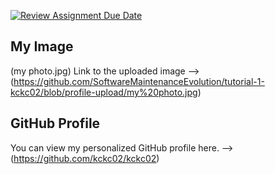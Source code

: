 [![Review Assignment Due Date](https://classroom.github.com/assets/deadline-readme-button-22041afd0340ce965d47ae6ef1cefeee28c7c493a6346c4f15d667ab976d596c.svg)](https://classroom.github.com/a/O-1AGqKT)


## My Image 
(my photo.jpg) Link to the uploaded image --> (https://github.com/SoftwareMaintenanceEvolution/tutorial-1-kckc02/blob/profile-upload/my%20photo.jpg)

## GitHub Profile
You can view my personalized GitHub profile here. --> (https://github.com/kckc02/kckc02)
